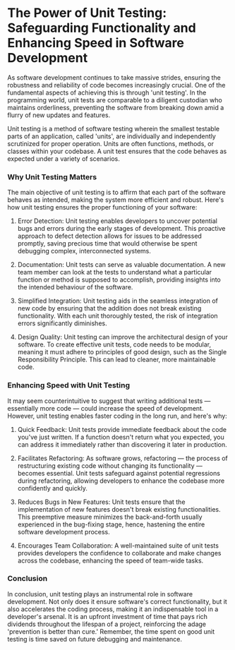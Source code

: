 # The Power of Unit Testing: Safeguarding Functionality and Enhancing Speed in Software Development

As software development continues to take massive strides, ensuring the robustness and reliability of code becomes increasingly crucial. One of the fundamental aspects of achieving this is through 'unit testing'. In the programming world, unit tests are comparable to a diligent custodian who maintains orderliness, preventing the software from breaking down amid a flurry of new updates and features.

Unit testing is a method of software testing wherein the smallest testable parts of an application, called 'units', are individually and independently scrutinized for proper operation. Units are often functions, methods, or classes within your codebase. A unit test ensures that the code behaves as expected under a variety of scenarios.

### Why Unit Testing Matters

The main objective of unit testing is to affirm that each part of the software behaves as intended, making the system more efficient and robust. Here's how unit testing ensures the proper functioning of your software:

1. Error Detection: Unit testing enables developers to uncover potential bugs and errors during the early stages of development. This proactive approach to defect detection allows for issues to be addressed promptly, saving precious time that would otherwise be spent debugging complex, interconnected systems.

2. Documentation: Unit tests can serve as valuable documentation. A new team member can look at the tests to understand what a particular function or method is supposed to accomplish, providing insights into the intended behaviour of the software.

3. Simplified Integration: Unit testing aids in the seamless integration of new code by ensuring that the addition does not break existing functionality. With each unit thoroughly tested, the risk of integration errors significantly diminishes.

4. Design Quality: Unit testing can improve the architectural design of your software. To create effective unit tests, code needs to be modular, meaning it must adhere to principles of good design, such as the Single Responsibility Principle. This can lead to cleaner, more maintainable code.

### Enhancing Speed with Unit Testing

It may seem counterintuitive to suggest that writing additional tests — essentially more code — could increase the speed of development. However, unit testing enables faster coding in the long run, and here's why:

1. Quick Feedback: Unit tests provide immediate feedback about the code you've just written. If a function doesn't return what you expected, you can address it immediately rather than discovering it later in production.

2. Facilitates Refactoring: As software grows, refactoring — the process of restructuring existing code without changing its functionality — becomes essential. Unit tests safeguard against potential regressions during refactoring, allowing developers to enhance the codebase more confidently and quickly.

3. Reduces Bugs in New Features: Unit tests ensure that the implementation of new features doesn't break existing functionalities. This preemptive measure minimizes the back-and-forth usually experienced in the bug-fixing stage, hence, hastening the entire software development process.

4. Encourages Team Collaboration: A well-maintained suite of unit tests provides developers the confidence to collaborate and make changes across the codebase, enhancing the speed of team-wide tasks.

### Conclusion

In conclusion, unit testing plays an instrumental role in software development. Not only does it ensure software's correct functionality, but it also accelerates the coding process, making it an indispensable tool in a developer's arsenal. It is an upfront investment of time that pays rich dividends throughout the lifespan of a project, reinforcing the adage 'prevention is better than cure.' Remember, the time spent on good unit testing is time saved on future debugging and maintenance.